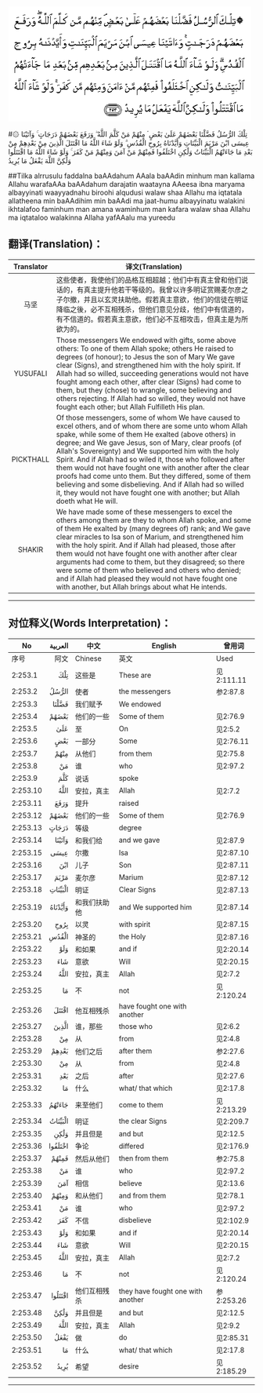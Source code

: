 ![002:253](images/002_253.gif)

#۞ تِلْكَ الرُّسُلُ فَضَّلْنَا بَعْضَهُمْ عَلَىٰ بَعْضٍ ۘ مِنْهُمْ مَنْ كَلَّمَ اللَّهُ ۖ وَرَفَعَ بَعْضَهُمْ دَرَجَاتٍ ۚ وَآتَيْنَا عِيسَى ابْنَ مَرْيَمَ الْبَيِّنَاتِ وَأَيَّدْنَاهُ بِرُوحِ الْقُدُسِ ۗ وَلَوْ شَاءَ اللَّهُ مَا اقْتَتَلَ الَّذِينَ مِنْ بَعْدِهِمْ مِنْ بَعْدِ مَا جَاءَتْهُمُ الْبَيِّنَاتُ وَلَٰكِنِ اخْتَلَفُوا فَمِنْهُمْ مَنْ آمَنَ وَمِنْهُمْ مَنْ كَفَرَ ۚ وَلَوْ شَاءَ اللَّهُ مَا اقْتَتَلُوا وَلَٰكِنَّ اللَّهَ يَفْعَلُ مَا يُرِيدُ 

##Tilka alrrusulu faddalna baAAdahum AAala baAAdin minhum man kallama Allahu warafaAAa baAAdahum darajatin waatayna AAeesa ibna maryama albayyinati waayyadnahu biroohi alqudusi walaw shaa Allahu ma iqtatala allatheena min baAAdihim min baAAdi ma jaat-humu albayyinatu walakini ikhtalafoo faminhum man amana waminhum man kafara walaw shaa Allahu ma iqtataloo walakinna Allaha yafAAalu ma yureedu 

## 翻译(Translation)：

| Translator | 译文(Translation)                                            |
| :--------: | ------------------------------------------------------------ |
|    马坚    | 这些使者，我使他们的品格互相超越；他们中有真主曾和他们说话的，有真主提升他若干等级的。我曾以许多明证赏赐麦尔彦之子尔撤，并且以玄灵扶助他。假若真主意欲，他们的信徒在明证降临之後，必不互相残杀，但他们意见分歧，他们中有信道的，有不信道的。假若真主意欲，他们必不互相攻击，但真主是为所欲为的。 |
|  YUSUFALI  | Those messengers We endowed with gifts, some above others: To one of them Allah spoke; others He raised to degrees (of honour); to Jesus the son of Mary We gave clear (Signs), and strengthened him with the holy spirit. If Allah had so willed, succeeding generations would not have fought among each other, after clear (Signs) had come to them, but they (chose) to wrangle, some believing and others rejecting. If Allah had so willed, they would not have fought each other; but Allah Fulfilleth His plan. |
| PICKTHALL  | Of those messengers, some of whom We have caused to excel others, and of whom there are some unto whom Allah spake, while some of them He exalted (above others) in degree; and We gave Jesus, son of Mary, clear proofs (of Allah's Sovereignty) and We supported him with the holy Spirit. And if Allah had so wiled it, those who followed after them would not have fought one with another after the clear proofs had come unto them. But they differed, some of them believing and some disbelieving. And if Allah had so willed it, they would not have fought one with another; but Allah doeth what He will. |
|   SHAKIR   | We have made some of these messengers to excel the others among them are they to whom Allah spoke, and some of them He exalted by (many degrees of) rank; and We gave clear miracles to Isa son of Marium, and strengthened him with the holy spirit. And if Allah had pleased, those after them would not have fought one with another after clear arguments had come to them, but they disagreed; so there were some of them who believed and others who denied; and if Allah had pleased they would not have fought one with another, but Allah brings about what He intends. |

---

## 对位释义(Words Interpretation)：

| No   | العربية | 中文    | English | 曾用词 |
| ---- | ------: | ------- | ------- | ------ |
| 序号 |    阿文 | Chinese | 英文    | Used   |
| 2:253.1  | تِلْكَ     | 这些是       | These are                         | 见2:111.11 |
| 2:253.2  | الرُّسُلُ   | 使者         | the messengers                    | 参2:87.8   |
| 2:253.3  | فَضَّلْنَا   | 我们赋予     | We endowed                        |            |
| 2:253.4  | بَعْضَهُمْ   | 他们的一些   | Some of them                      | 见2:76.9   |
| 2:253.5  | عَلَىٰ     | 至           | On                                | 见2:5.2    |
| 2:253.6  | بَعْضٍ     | 一部分       | Some                              | 见2:76.11  |
| 2:253.7  | مِنْهُمْ    | 从他们       | from them                         | 见2:75.8   |
| 2:253.8  | مَنْ      | 谁           | who                               | 见2:97.2   |
| 2:253.9  | كَلَّمَ     | 说话         | spoke                             |            |
| 2:253.10 | اللَّهُ    | 安拉，真主   | Allah                             | 见2:7.2 |
| 2:253.11 | وَرَفَعَ    | 提升         | raised                            |            |
| 2:253.12 | بَعْضَهُمْ   | 他们的一些   | Some of them                      | 见2:76.9   |
| 2:253.13 | دَرَجَاتٍ   | 等级         | degree                            |            |
| 2:253.14 | وَآتَيْنَا  | 和我们给     | and we gave                       | 见2:87.9   |
| 2:253.15 | عِيسَى    | 尔撒         | Isa                               | 见2:87.10  |
| 2:253.16 | ابْنَ     | 儿子         | Son                               | 见2:87.11  |
| 2:253.17 | مَرْيَمَ    | 麦尔彦       | Marium                            | 见2:87.12  |
| 2:253.18 | الْبَيِّنَاتِ | 明证         | Clear Signs                       | 见2:87.13  |
| 2:253.19 | وَأَيَّدْنَاهُ | 和我们扶助他 | and We supported him              | 见2:87.14  |
| 2:253.20 | بِرُوحِ    | 以灵         | with spirit                       | 见2:87.15  |
| 2:253.21 | الْقُدُسِ   | 神圣的       | the Holy                          | 见2:87.16  |
| 2:253.22 | وَلَوْ     | 和如果       | and if                            | 见2:20.14  |
| 2:253.23 | شَاءَ     | 意欲         | Will                              | 见2:20.15  |
| 2:253.24 | اللَّهُ    | 安拉，真主   | Allah                             | 见2:7.2 |
| 2:253.25 | مَا      | 不           | not                               | 见2:120.24 |
| 2:253.26 | اقْتَتَلَ   | 他互相残杀   | have fought one with another      |            |
| 2:253.27 | الَّذِينَ   | 谁，那些     | those who                         | 见2:6.2    |
| 2:253.28 | مِنْ      | 从           | from                              | 见2:4.8    |
| 2:253.29 | بَعْدِهِمْ   | 他们之后     | after them                        | 参2:27.6   |
| 2:253.30 | مِنْ      | 从           | from                              | 见2:4.8    |
| 2:253.31 | بَعْدِ     | 之后         | after                             | 见2:27.6   |
| 2:253.32 | مَا      | 什么         | what/ that which                  | 见2:17.8   |
| 2:253.33 | جَاءَتْهُمُ  | 来至他们     | come to them                      | 见2:213.29 |
| 2:253.34 | الْبَيِّنَاتُ | 明证         | the clear Signs                   | 见2:209.7  |
| 2:253.35 | وَلَٰكِنِ    | 并且但是     | and but                           | 见2:12.5   |
| 2:253.36 | اخْتَلَفُوا | 争论         | differed                          | 见2:176.9  |
| 2:253.37 | فَمِنْهُمْ   | 然后从他们   | then from them                    | 参2:75.8   |
| 2:253.38 | مَنْ      | 谁           | who                               | 见2:97.2   |
| 2:253.39 | آمَنَ     | 相信         | believe                           | 见2:13.6   |
| 2:253.40 | وَمِنْهُمْ   | 和从他们     | and from them                     | 见2:78.1   |
| 2:253.41 | مَنْ      | 谁           | who                               | 见2:97.2   |
| 2:253.42 | كَفَرَ     | 不信         | disbelieve                        | 见2:102.9  |
| 2:253.43 | وَلَوْ     | 和如果       | and if                            | 见2:20.14  |
| 2:253.44 | شَاءَ     | 意欲         | Will                              | 见2:20.15  |
| 2:253.45 | اللَّهُ    | 安拉，真主   | Allah                             | 见2:7.2 |
| 2:253.46 | مَا      | 不           | not                               | 见2:120.24 |
| 2:253.47 | اقْتَتَلُوا | 他们互相残杀 | they have fought one with another | 参2:253.26 |
| 2:253.48 | وَلَٰكِنَّ    | 并且但是     | and but                           | 见2:12.5   |
| 2:253.49 | اللَّهَ    | 安拉，真主   | Allah                             | 见2:9.2 |
| 2:253.50 | يَفْعَلُ    | 做           | do                                | 见2:85.31  |
| 2:253.51 | مَا      | 什么         | what/ that which                  | 见2:17.8   |
| 2:253.52 | يُرِيدُ    | 希望         | desire                            | 见2:185.29 |

---
